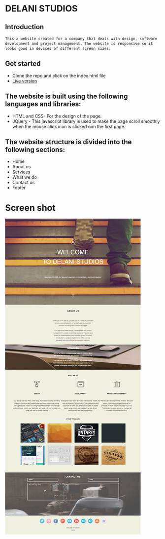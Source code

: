 # DELANI STUDIOS
## Introduction
    This a website created for a company that deals with design, software development and project management. The website is responsive so it looks good in devices of different screen sizes.
## Get started
- Clone the repo and click on the index.html file
- [Live version](google.com)
## The website is built using the following languages and libraries:
- HTML and CSS- For the design of the page.
- JQuery - This javascript library is used to make the page scroll smoothly when the mouse click icon is clicked onn the first page.

## The website structure is divided into the following sections:
- Home
- About us
- Services
- What we do
- Contact us
- Footer

# Screen shot
![Screen Shot](./assets/screen_shot.png)
